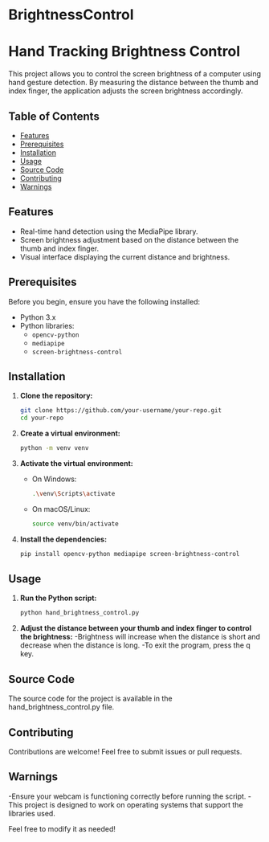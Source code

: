 # BrightnessControl
# Hand Tracking Brightness Control

This project allows you to control the screen brightness of a computer using hand gesture detection. By measuring the distance between the thumb and index finger, the application adjusts the screen brightness accordingly.

## Table of Contents

- [Features](#features)
- [Prerequisites](#prerequisites)
- [Installation](#installation)
- [Usage](#usage)
- [Source Code](#source-code)
- [Contributing](#contributing)
- [Warnings](#warnings)

## Features

- Real-time hand detection using the MediaPipe library.
- Screen brightness adjustment based on the distance between the thumb and index finger.
- Visual interface displaying the current distance and brightness.

## Prerequisites

Before you begin, ensure you have the following installed:

- Python 3.x
- Python libraries:
  - `opencv-python`
  - `mediapipe`
  - `screen-brightness-control`

## Installation

1. **Clone the repository:**

   ```bash
   git clone https://github.com/your-username/your-repo.git
   cd your-repo

2. **Create a virtual environment:**
   ```bash
   python -m venv venv

3. **Activate the virtual environment:**
   
   - On Windows:
     ```bash
     .\venv\Scripts\activate

   - On macOS/Linux:
     ```bash
     source venv/bin/activate
     
4. **Install the dependencies:**
   ```bash
   pip install opencv-python mediapipe screen-brightness-control

  ## Usage

  1. **Run the Python script:**
     ```bash
     python hand_brightness_control.py

  2. **Adjust the distance between your thumb and index finger to control the brightness:**
     -Brightness will increase when the distance is short and decrease when the distance is long.
     -To exit the program, press the q key.

## Source Code

The source code for the project is available in the hand_brightness_control.py file.

## Contributing

Contributions are welcome! Feel free to submit issues or pull requests.

## Warnings

  -Ensure your webcam is functioning correctly before running the script.
  -This project is designed to work on operating systems that support the libraries used.


  
Feel free to modify it as needed!
